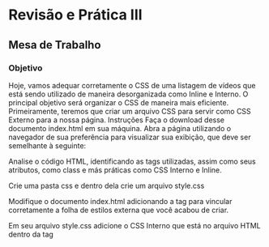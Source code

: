 # Revisão e Prática III

## Mesa de Trabalho

### Objetivo
Hoje, vamos adequar corretamente o CSS de uma listagem de vídeos que está sendo utilizado de maneira desorganizada como Inline e Interno.
O principal objetivo será organizar o CSS de maneira mais eficiente.
Primeiramente, teremos que criar um arquivo CSS para servir como CSS Externo para a nossa página.
Instruções
Faça o download desse documento index.html em sua máquina.
Abra a página utilizando o navegador de sua preferência para visualizar sua exibição, que deve ser semelhante à seguinte:

Analise o código HTML, identificando as tags utilizadas, assim como seus atributos, como class e más práticas como CSS Interno e Inline.


Crie uma pasta css e dentro dela crie um arquivo style.css


Modifique o documento index.html adicionando a tag <link> para vincular corretamente a folha de estilos externa que você acabou de criar.


Em seu arquivo style.css adicione o CSS Interno que está no arquivo HTML dentro da tag <style>, vamos separar todo o CSS do nosso arquivo HTML.


Após transferir o conteúdo para a nova folha de estilos que você acabou de criar, a tag <style> não terá nenhum conteúdo, então podemos excluí-la.


Agora com que transferimos o CSS Interno para uma folha de estilos externas podemos nos concentrar em eliminar o CSS Inline.


Observe os elementos: toda tag que possui um CSS Inline também possui uma classe, ou seja, para removermos o CSS Inline precisamos apenas copiar a estilização que está feita na tag, procurar a classe que o elemento possui em nossa folha de estilos e colar a antiga estilização Inline em sua classe.
Copiar a estilização feita via CSS Inline.
Procurar a classe que está atribuída a nossa tag em nossa folha de estilos
Colar o conteúdo da estilização feita via CSS Inline dentro da estilização da classe que encontramos em nossa folha de estilos.
Voltar ao nosso elemento que tem o CSS Inline e apagar a propriedade style de sua tag, já que agora o responsável pela estilização desse elemento não é mais o CSS Inline mas sim a classe.

É importante lembrar que esse processo será feito em todos os elementos que possuem CSS Inline, porém, não serão todas as vezes em que você terá que colar o conteúdo do CSS Inline dentro da classe em sua folha de estilos.
Se você já retirou o CSS Inline de uma tag que possuía uma classe chamada, por exemplo video-title e colou a estilização do CSS Inline dentro da classe video-title em sua folha de estilos então você não terá que repetir esse processo, já que todos os elementos com a classe video-title terão a mesma estilização, logo, quando você se deparar com um elemento que tenha a classe video-title será necessário apenas retirar o CSS Inline juntamente com a propriedade style já que a estilização foi movida para a classe e está sendo aplicada a todos elementos que estão utilizando-a.
Isso não ocorrerá somente na classe video-title, ela foi apenas um exemplo
